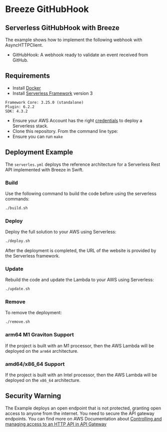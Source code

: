 # Breeze GitHubHook

## Serverless GitHubHook with Breeze

The example shows how to implement the following webhook with AsyncHTTPClient.

- GitHubHook: A webhook ready to validate an event received from GitHub.

## Requirements

- Install [Docker](https://docs.docker.com/install/)
- Install [Serverless Framework](https://www.serverless.com/framework/docs/getting-started/) version 3

```
Framework Core: 3.25.0 (standalone)
Plugin: 6.2.2
SDK: 4.3.2
```

- Ensure your AWS Account has the right [credentials](https://www.serverless.com/framework/docs/providers/aws/guide/credentials/) to deploy a Serverless stack.
- Clone this repository. From the command line type:
- Ensure you can run `make`

## Deployment Example

The `serverles.yml` deploys the reference architecture for a Serverless Rest API implemented with Breeze in Swift.

### Build

Use the following command to build the code before using the serverless commands:
```bash
./build.sh
```

### Deploy

Deploy the full solution to your AWS using Serverless:
```bash
./deploy.sh
```

After the deployment is completed, the URL of the website is provided by the Serverless framework.

### Update

Rebuild the code and update the Lambda to your AWS using Serverless:
```bash
./update.sh
```

### Remove

To remove the deployment:
```bash
./remove.sh
```

### arm64 M1 Graviton Support

If the project is built with an M1 processor, then the AWS Lambda will be deployed on the `arm64` architecture.

### amd64/x86_64 Support

If the project is built with an Intel processor, then the AWS Lambda will be deployed on the `x86_64` architecture.

## Security Warning
The Example deploys an open endpoint that is not protected, granting open access to anyone from the internet. You need to secure the API gateway endpoints.
You can find more on AWS Documentation about [Controlling and managing access to an HTTP API in API Gateway](https://docs.aws.amazon.com/apigateway/latest/developerguide/http-api-access-control.html)
